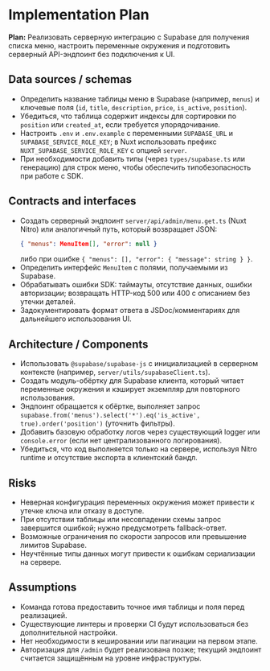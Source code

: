 # Implementation Plan

**Plan:** Реализовать серверную интеграцию с Supabase для получения списка меню, настроить переменные окружения и подготовить серверный API-эндпоинт без подключения к UI.

## Data sources / schemas
- Определить название таблицы меню в Supabase (например, `menus`) и ключевые поля (`id`, `title`, `description`, `price`, `is_active`, `position`).
- Убедиться, что таблица содержит индексы для сортировки по `position` или `created_at`, если требуется упорядочивание.
- Настроить `.env` и `.env.example` с переменными `SUPABASE_URL` и `SUPABASE_SERVICE_ROLE_KEY`; в Nuxt использовать префикс `NUXT_SUPABASE_SERVICE_ROLE_KEY` с опцией `server`.
- При необходимости добавить типы (через `types/supabase.ts` или генерацию) для строк меню, чтобы обеспечить типобезопасность при работе с SDK.

## Contracts and interfaces
- Создать серверный эндпоинт `server/api/admin/menu.get.ts` (Nuxt Nitro) или аналогичный путь, который возвращает JSON:
  ```json
  { "menus": MenuItem[], "error": null }
  ```
  либо при ошибке `{ "menus": [], "error": { "message": string } }`.
- Определить интерфейс `MenuItem` с полями, получаемыми из Supabase.
- Обрабатывать ошибки SDK: таймауты, отсутствие данных, ошибки авторизации; возвращать HTTP-код 500 или 400 с описанием без утечки деталей.
- Задокументировать формат ответа в JSDoc/комментариях для дальнейшего использования UI.

## Architecture / Components
- Использовать `@supabase/supabase-js` с инициализацией в серверном контексте (например, `server/utils/supabaseClient.ts`).
- Создать модуль-обёртку для Supabase клиента, который читает переменные окружения и кэширует экземпляр для повторного использования.
- Эндпоинт обращается к обёртке, выполняет запрос `supabase.from('menus').select('*').eq('is_active', true).order('position')` (уточнить фильтры).
- Добавить базовую обработку логов через существующий logger или `console.error` (если нет централизованного логирования).
- Убедиться, что код выполняется только на сервере, используя Nitro runtime и отсутствие экспорта в клиентский бандл.

## Risks
- Неверная конфигурация переменных окружения может привести к утечке ключа или отказу в доступе.
- При отсутствии таблицы или несовпадении схемы запрос завершится ошибкой; нужно предусмотреть fallback-ответ.
- Возможные ограничения по скорости запросов или превышение лимитов Supabase.
- Неучтённые типы данных могут привести к ошибкам сериализации на сервере.

## Assumptions
- Команда готова предоставить точное имя таблицы и поля перед реализацией.
- Существующие линтеры и проверки CI будут использоваться без дополнительной настройки.
- Нет необходимости в кешировании или пагинации на первом этапе.
- Авторизация для `/admin` будет реализована позже; текущий эндпоинт считается защищённым на уровне инфраструктуры.
